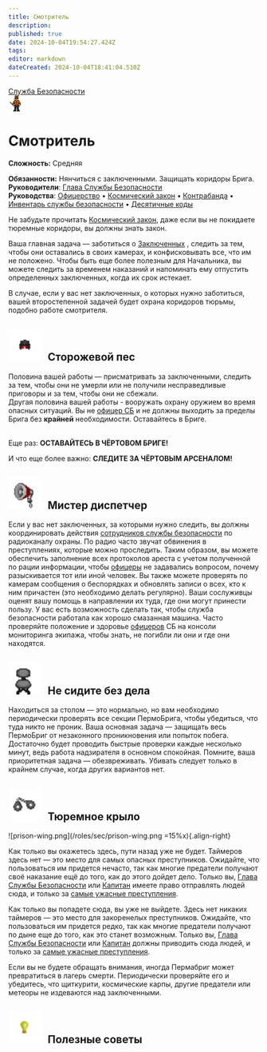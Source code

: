 ```yaml
---
title: Смотритель
description: 
published: true
date: 2024-10-04T19:54:27.424Z
tags: 
editor: markdown
dateCreated: 2024-10-04T18:41:04.510Z
---
```


<div style="display: flex; justify-content: center;">
<div class="roles-passport sb">
  <div class="title sb"><a href="/roles/securityservicedepartment">Служба Безопасности</a></div>
  <div>
    <div><div><img src="/roles/prison-guard.png"></div></div>
  <div><div>
    <h1>Смотритель</h1>
    <p><strong>Сложность:</strong> Средняя</p>
    <strong>Обязанности:</strong> Нянчиться с заключенными. Защищать коридоры Брига.<br>
    <b>Руководители</b>: <a href="/roles/headofsecurity">Глава Службы Безопасности</a><br>
    <b>Руководства</b>: <a href="/guides/officership" title="Офицерство">Офицерство</a> • <a href="/spacelaw" title="Космический закон">Космический закон</a> • <a href="/guides/smuggling" title="Контрабанда">Контрабанда</a> • <a href="/guides/securityinventory" title="Инвентарь службы безопасности">Инвентарь службы безопасности</a> • <a href="/roles/securityservicedepartment/tencodes" title="Инвентарь службы безопасности">Десятичные коды</a>
  </div></div>
  </div>
</div>
</div>

Не забудьте прочитать <a href="/spacelaw" title="Космический закон">Космический закон</a>, даже если вы не покидаете тюремные коридоры, вы должны знать закон.

Ваша главная задача — заботиться о <a href="/roles/prisoner">Заключенных</a> , следить за тем, чтобы они оставались в своих камерах, и конфисковывать все, что им не положено. Чтобы быть еще более полезным для Начальника, вы можете следить за временем наказаний и напоминать ему отпустить определенных заключенных, когда их срок истекает.

В случае, если у вас нет заключенных, о которых нужно заботиться, вашей второстепенной задачей будет охрана коридоров тюрьмы, подобно работе смотрителя.

<h2>
  <div class="box">
    <img src="/roles/sec/helmet2.png" style="height: 64px"/>
    <span style="margin-left:10px;">Сторожевой пес</span>
  </div>
</h2>

Половина вашей работы — присматривать за заключенными, следить за тем, чтобы они не умерли или не получили несправедливые приговоры и за тем, чтобы они не сбежали. <br>
Другая половина вашей работы - вооружать охрану оружием во время опасных ситуаций. Вы не [офицер СБ](/roles/officer) и не должны выходить за пределы Брига без **крайней** необходимости. Оставайтесь в Бриге. <br> <br>

Еще раз: **ОСТАВАЙТЕСЬ В ЧЁРТОВОМ БРИГЕ!**

И что еще более важно: **СЛЕДИТЕ ЗА ЧЁРТОВЫМ АРСЕНАЛОМ!**

<h2>
  <div class="box">
    <img src="/roles/sec/megaphone_red.png" alt="megaphone_red.png" style="height: 64px"/>
    <span style="margin-left:10px;">Мистер диспетчер</span>
  </div>
</h2>

Если у вас нет заключенных, за которыми нужно следить, вы должны координировать действия [сотрудников службы безопасности](/roles/securityservicedepartment) по радиоканалу охраны. По радио часто звучат обвинения в преступлениях, которые можно проследить. Таким образом, вы можете обеспечить заполнение всех протоколов ареста с учетом полученной по рации информации, чтобы [офицеры](/roles/officer) не задавались вопросом, почему разыскивается тот или иной человек. Вы также можете проверять по камерам сообщения о беспорядках и обновлять записи о всех, кто к ним причастен (это необходимо делать регулярно). Ваши сослуживцы оценят вашу помощь в направлении их туда, где они могут принести пользу. У вас есть возможность сделать так, чтобы служба безопасности работала как хорошо смазанная машина. Часто проверяйте положение и здоровье [офицеров](/roles/officer) СБ на консоли мониторинга экипажа, чтобы знать, не погибли ли они и где они находятся.




<h2>
  <div class="box">
    <img src="/roles/sec/office_chair.png" alt="office_chair.png" style="height: 64px"/>
    <span style="margin-left:10px;">Не сидите без дела</span>
  </div>
</h2>

Находиться за столом — это нормально, но вам необходимо периодически проверять все секции ПермоБрига, чтобы убедиться, что туда никто не проник. Ваша основная задача — защищать весь ПермоБриг от незаконного проникновения или попыток побега. Достаточно будет проводить быстрые проверки каждые несколько минут, ведь работа надзирателя в основном спокойная. Помните, ваша приоритетная задача — обезвреживать. Убивать следует только в крайнем случае, когда других вариантов нет.


<h2>
  <div class="box">
    <img src="/roles/sec/handcuffs.png" alt="handcuffs.png" style="height: 64px"/>
    <span style="margin-left:10px;">Тюремное крыло</span>
  </div>
</h2>

![prison-wing.png](/roles/sec/prison-wing.png =15%x){.align-right}

Как только вы окажетесь здесь, пути назад уже не будет. Таймеров здесь нет — это место для самых опасных преступников. Ожидайте, что пользоваться им придется нечасто, так как многие предатели получают своё наказание ещё до того, как до этого дойдет дело. Только вы, [Глава Службы Безопасности](/roles/headofsecurity) или [Капитан](/roles/captain) имеете право отправлять людей сюда, и только за [самые ужасные преступления](/spacelaw).

Как только вы попадете сюда, вы уже не выйдете. Здесь нет никаких таймеров — это место для закоренелых преступников. Ожидайте, что пользоваться им придется редко, так как многие предатели получают по дыне еще до того, как это станет возможным. Только вы, [Глава Службы Безопасности](/roles/headofsecurity) или [Капитан](/roles/captain) должны приводить сюда людей, и только за [самые ужасные преступления](/spacelaw).

Если вы не будете обращать внимания, иногда Пермабриг может превратиться в лагерь смерти. Периодически проверяйте его и убедитесь, что щиткурити, космические карпы, другие предатели или метеоры не издеваются над заключенными.

<h2>
  <div class="box">
    <img src="/roles/sec/light_bulb.png" alt="light_bulb.png" style="height: 64px"/>
    <span style="margin-left:10px;">Полезные советы</span>
  </div>
</h2>



<div class="table"></div>